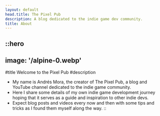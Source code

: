 ```yaml
---
layout: default
head.title: The Pixel Pub
description: A blog dedicated to the indie game dev community.
title: About
---
```


::hero
---
image: '/alpine-0.webp'
---
#title
Welcome to the Pixel Pub
#description
- My name is Andrés Mora, the creator of The Pixel Pub, a blog and YouTube channel dedicated to the indie game community.
- Here I share some details of my own indie game development journey hoping that it serves as a guide and inspiration to other indie devs.
- Expect blog posts and videos every now and then with some tips and tricks as I found them myself along the way.
::

<!--
::gallery
---
images:
  - /alpine-0.webp
  - /alpine-1.webp
  - /alpine-2.webp
---
::
-->
